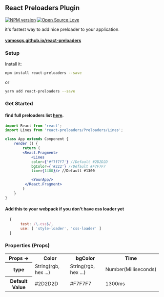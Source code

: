 ## React Preloaders Plugin
[![NPM version](https://badge.fury.io/js/react-preloaders.svg)](http://badge.fury.io/js/react-preloaders)
[![Open Source Love](https://badges.frapsoft.com/os/v1/open-source.svg?v=102)](https://github.com/ellerbrock/open-source-badge/)

it's fastest way to add nice preloader to your application.
#### [vamosgs.github.io/react-preloaders](https://vamosgs.github.io/react-preloaders/demo/)

### Setup
Install it:
```bash
npm install react-preloaders --save
```
or
```bash
yarn add react-preloaders --save
```

### Get Started
#### find full preloaders list [here](https://vamosgs.github.io/react-preloaders/demo/).
```jsx
import React from 'react';
import Lines from 'react-preloaders/Preloaders/Lines';

class App extends Component {
    render () {
        return (
        <React.Fragment>
            <Lines
            color={'#f7f7f7'} //Default #2D2D2D
            bgColor={'#222'} //Default #F7F7F7
            time={1400}/> //Default #1300

            <YourApp/>
         </React.Fragment>
        )
    }
}
```
#### Add this to your webpack if you don't have css loader yet
```js
  {
       test: /\.css$/,
       use: [ 'style-loader', 'css-loader' ]
  }
```
### Properties (Props)
<table>
  <tr>
    <th>Props -> </th>
    <th>Color</th>
    <th>bgColor</th>
    <th>Time</th>
  </tr>
  <tr>
    <th>type</th>
    <td>String(rgb, hex ...)</td>
    <td>String(rgb, hex ...)</td>
    <td>Number(Milliseconds)</td>
  </tr>
  <tr>
    <th>Default Value</th>
    <td>#2D2D2D</td>
    <td>#F7F7F7</td>
    <td>1300ms</td>
  </tr>
</table>

